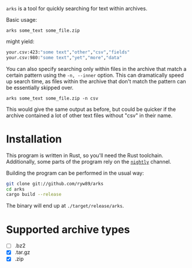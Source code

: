 `arks` is a tool for quickly searching for text within archives.

Basic usage:

`arks some_text some_file.zip`

might yield:

``` bash
your.csv:423:"some text","other","csv","fields"
your.csv:980:"some text","yet","more","data"
```

You can also specify searching only within files in the archive that
match a certain pattern using the `-n, --inner` option. This can
dramatically speed up search time, as files within the archive that
don't match the pattern can be essentially skipped over.

`arks some_text some_file.zip -n csv`

This would give the same output as before, but could be quicker if the
archive contained a lot of other text files without "csv" in their
name.

# Installation

This program is written in Rust, so you'll need the Rust toolchain.
Additionally, some parts of the program rely on the
[`nightly`](https://rust-lang.github.io/rustup/concepts/channels.html)
channel.

Building the program can be performed in the usual way:

```bash
git clone git://github.com/ryw89/arks
cd arks
cargo build --release
```

The binary will end up at `./target/release/arks`.

# Supported archive types

- [ ] .bz2
- [x] .tar.gz
- [x] .zip
